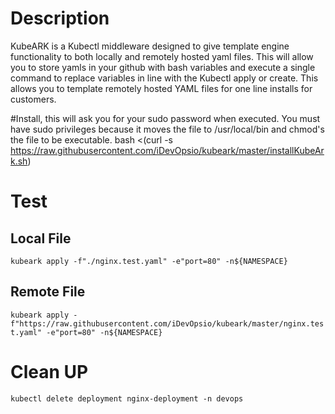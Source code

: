 # Description
KubeARK is a Kubectl middleware designed to give template engine functionality to both locally and remotely hosted yaml files. This will allow you to store yamls in your github with bash variables and execute a single command to replace variables in line with the Kubectl apply or create. This allows you to template remotely hosted YAML files for one line installs for customers.

#Install, this will ask you for your sudo password when executed. You must have sudo privileges because it moves the file to /usr/local/bin and chmod's the file to be executable.
bash <(curl -s https://raw.githubusercontent.com/iDevOpsio/kubeark/master/installKubeArk.sh)

# Test

## Local File
`kubeark apply -f"./nginx.test.yaml" -e"port=80" -n${NAMESPACE}`


## Remote File
`kubeark apply -f"https://raw.githubusercontent.com/iDevOpsio/kubeark/master/nginx.test.yaml" -e"port=80" -n${NAMESPACE}`


# Clean UP
`kubectl delete deployment nginx-deployment -n devops`

